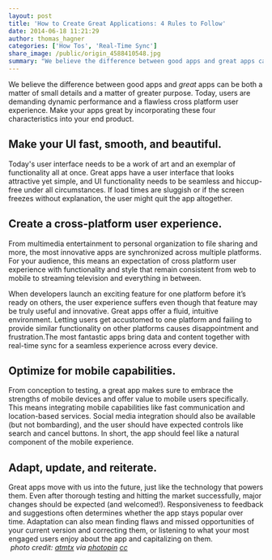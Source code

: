 ```yaml
---
layout: post
title: 'How to Create Great Applications: 4 Rules to Follow'
date: 2014-06-18 11:21:29
author: thomas_hagner
categories: ['How Tos', 'Real-Time Sync']
share_image: /public/origin_4588410548.jpg
summary: "We believe the difference between good apps and great apps can be both a matter of small details and a matter of greater purpose. Today, users are demanding dynamic performance and a flawless cross platform user experience. Make your apps great by incorporating these four characteristics into your end product."
---
```

We believe the difference between good apps and <i>great</i> apps can be both a matter of small details and a matter of greater purpose. Today, users are demanding dynamic performance and a flawless cross platform user experience. Make your apps great by incorporating these four characteristics into your end product.<!--more-->
<h2><b>Make your UI fast, smooth, and beautiful.</b></h2>
Today's user interface needs to be a work of art and an exemplar of functionality all at once. Great apps have a user interface that looks attractive yet simple, and UI functionality needs to be seamless and hiccup-free under all circumstances. If load times are sluggish or if the screen freezes without explanation, the user might quit the app altogether.
<h2><b>Create a cross-platform user experience.</b></h2>
From multimedia entertainment to personal organization to file sharing and more, the most innovative apps are synchronized across multiple platforms. For your audience, this means an expectation of cross platform user experience with functionality and style that remain consistent from web to mobile to streaming television and everything in between.

When developers launch an exciting feature for one platform before it’s ready on others, the user experience suffers even though that feature may be truly useful and innovative. Great apps offer a fluid, intuitive environment. Letting users get accustomed to one platform and failing to provide similar functionality on other platforms causes disappointment and frustration.The most fantastic apps bring data and content together with real-time sync for a seamless experience across every device.
<h2><b>Optimize for mobile capabilities.</b></h2>
From conception to testing, a great app makes sure to embrace <span id="content_comment_plugin_1402502823717" class="content_comment_plugin_span_class" title="Should we try to make some of these phrases more "dumbed down" or "easy to understand?"  -----Agreed. Made changes to sentence throughout." data-commenttext="Should we try to make some of these phrases more "dumbed down" or "easy to understand?"  -----Agreed. Made changes to sentence throughout.">the strengths of mobile devices and offer value to mobile users specifically. <span id="content_comment_plugin_1402502823718" class="content_comment_plugin_span_class" title="I changed this here because I felt like this fit in better with "exploits the strengths." We could delete the last sentence and just start here instead.   -----I see what you mean! Deleting the previous sentence did seem like the natural solution." data-commenttext="I changed this here because I felt like this fit in better with "exploits the strengths." We could delete the last sentence and just start here instead.   -----I see what you mean! Deleting the previous sentence did seem like the natural solution.">This means integrating mobile capabilities like fast communication and location-based services. Social media integration should also be available (but not bombarding), and the user should have expected controls like search and cancel buttons. In short, the app should feel like a natural component of the mobile experience.</span></span>
<h2><b>Adapt, update, and reiterate.</b></h2>
Great apps move with us into the future, just like the technology that powers them. Even after thorough testing and hitting the market successfully, major changes should be expected (and welcomed!). Responsiveness to feedback and suggestions often determines whether the app stays popular over time. Adaptation can also mean finding flaws and missed opportunities of your current version and correcting them, or listening to what your most engaged users enjoy about the app and capitalizing on them.

<address> photo credit: <a href="http://www.flickr.com/photos/atmtx/4588410548/">atmtx</a> via <a href="http://photopin.com">photopin</a> <a href="http://creativecommons.org/licenses/by-nc-nd/2.0/">cc</a></address>